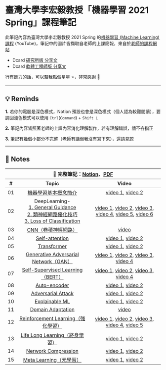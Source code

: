 # 臺灣大學李宏毅教授「機器學習 2021 Spring」課程筆記

此筆記內容為臺灣大學李宏毅教授 2021 Spring 的[機器學習 (Machine Learning) 課程](https://www.youtube.com/playlist?list=PLJV_el3uVTsMhtt7_Y6sgTHGHp1Vb2P2J) (YouTube)，筆記中的圖片皆擷取自老師的上課簡報，來自於[老師的課程網站](https://speech.ee.ntu.edu.tw/~hylee/ml/2021-spring.php)  

* Dcard [研究所版 分享文](https://www.dcard.tw/f/graduate_school/p/241639442)
* Dcard [軟體工程師版 分享文](https://www.dcard.tw/f/softwareengineer/p/241639712)  

行有餘力的話，可以幫我點個星星 ⭐，非常感謝 🙂  

---

## 💡 Reminds

**1.** 若你的電腦是深色模式，Notion 預設也會是深色模式（個人認為較難閱讀），要調回淺色模式可以使用 ```Ctrl```(```Command```) + ```Shift L```  

**2.** 筆記內容皆照著老師的上課內容消化理解製作，若有理解錯誤，請不吝指正   

**3.** 筆記有幾個小部分不完整（老師有講但我沒有寫下來），還請見諒  

---

## 📖 Notes

<table>
  <thead>
    <tr>
      <th colspan="3" align="center">📘 完整筆記：<a href="https://chsiang.notion.site/647db86ee9c04d899f1bd7643e4d94cd?v=87bcbe3e176e422aa85cfb86900c5fd6">Notion</a>、<a href="https://github.com/chsiang426/ML-2021-notes/tree/main/PDF">PDF</a></th>
    </tr>
    <tr>
      <th align="center">#</th>
      <th align="center">Topic</th>
      <th align="center">Video</th>
    </tr>
</thead>

  <tbody>
    <tr>
      <td align="center">01</td>
      <td align="center"><a href="https://chsiang.notion.site/01-b6979cc5ba9b4e2887d2b5e86c174897">機器學習基本概念簡介</a></td>
      <td align="center"><a href="https://youtu.be/Ye018rCVvOo">video 1</a>, <a href="https://youtu.be/bHcJCp2Fyxs">video 2</a></td>
    </tr>
    <tr>
      <td align="center">02</td>
      <td align="center">DeepLearning-<br/><a href="https://chsiang.notion.site/02-1-DeepLearning-General-Guidance-8a5b0e746c03406eba3921c51734629c">1. General Guidance</a><br/><a href="https://chsiang.notion.site/02-2-DeepLearning-002585231c2f413bbc626e00e464694d">2. 類神經網路優化技巧</a><br/><a href="https://chsiang.notion.site/02-3-DeepLearning-Loss-of-Classification-f492fe29ad284cc7bc3837600dc2f5d6">3. Loss of Classification</a></td>
      <td align="center"><a href="https://youtu.be/WeHM2xpYQpw">video 1</a>, <a href="https://youtu.be/QW6uINn7uGk">video 2</a>, <a href="https://youtu.be/zzbr1h9sF54">video 3</a>, <a href="https://youtu.be/HYUXEeh3kwY">video 4</a>, <a href="https://youtu.be/O2VkP8dJ5FE">video 5</a>, <a href="https://youtu.be/BABPWOkSbLE">video 6</a></td>
    </tr>
    <tr>
      <td align="center">03</td>
      <td align="center"><a href="https://chsiang.notion.site/03-CNN-86e7f137fdd0494fb08f236d34c67b6e">CNN（卷積神經網路）</a></td>
      <td align="center"><a href="https://youtu.be/OP5HcXJg2Aw">video</a></td>
    </tr>
    <tr>
      <td align="center">04</td>
      <td align="center"><a href="https://chsiang.notion.site/04-Self-attention-30e8a76bd1b146c690fe39faee260757">Self-attention</a></td>
      <td align="center"><a href="https://youtu.be/hYdO9CscNes">video 1</a>, <a href="https://youtu.be/gmsMY5kc-zw">video 2</a></td>
    </tr>
    <tr>
      <td align="center">05</td>
      <td align="center"><a href="https://chsiang.notion.site/05-Transformer-b6d1aa6cf7944806b0581ae5b667f66c">Transformer</a></td>
      <td align="center"><a href="https://youtu.be/n9TlOhRjYoc">video 1</a>, <a href="https://youtu.be/N6aRv06iv2g">video 2</a></td>
    </tr>
    <tr>
      <td align="center">06</td>
      <td align="center"><a href="https://chsiang.notion.site/06-Generative-Adversarial-Network-GAN-3eef1d4d34384ea596d6be37eb429a25">Generative Adversarial Network（GAN）</a></td>
      <td align="center"><a href="https://youtu.be/4OWp0wDu6Xw">video 1</a>, <a href="https://youtu.be/jNY1WBb8l4U">video 2</a>, <a href="https://youtu.be/MP0BnVH2yOo">video 3</a>, <a href="https://youtu.be/wulqhgnDr7E">video 4</a></td>
    </tr>
    <tr>
      <td align="center">07</td>
      <td align="center"><a href="https://chsiang.notion.site/07-Self-Supervised-Learning-BERT-2cb6d4c62aa44f9386708f3be787fba5">Self-Supervised Learning（BERT）</a></td>
      <td align="center"><a href="https://youtu.be/e422eloJ0W4">video 1</a>, <a href="https://youtu.be/gh0hewYkjgo">video 2</a>, <a href="https://youtu.be/ExXA05i8DEQ">video 3</a>, <a href="https://youtu.be/WY_E0Sd4K80">video 4</a></td>
    </tr>
    <tr>
      <td align="center">08</td>
      <td align="center"><a href="https://chsiang.notion.site/08-Auto-encoder-df28a523e1274b8db44489440685dd97">Auto-encoder</a></td>
      <td align="center"><a href="https://youtu.be/3oHlf8-J3Nc">video 1</a>, <a href="https://youtu.be/JZvEzb5PV3U">video 2</a></td>
    </tr>
    <tr>
      <td align="center">09</td>
      <td align="center"><a href="https://chsiang.notion.site/09-Adversarial-Attack-b2cea886ebd94672872127b4db066b4d">Adversarial Attack</a></td>
      <td align="center"><a href="https://youtu.be/xGQKhbjrFRk">video 1</a>, <a href="https://youtu.be/z-Q9ia5H2Ig">video 2</a></td>
    </tr>
    <tr>
      <td align="center">10</td>
      <td align="center"><a href="https://chsiang.notion.site/10-Explainable-ML-d9b555b0dddd4ac5be62dacc0e42c39a">Explainable ML</a></td>
      <td align="center"><a href="https://youtu.be/WQY85vaQfTI">video 1</a>, <a href="https://youtu.be/0ayIPqbdHYQ">video 2</a></td>
    </tr>
    <tr>
      <td align="center">11</td>
      <td align="center"><a href="https://chsiang.notion.site/11-Domain-Adaptation-3517a984643f46069ff838bb2f630523">Domain Adaptation</a></td>
      <td align="center"><a href="https://youtu.be/Mnk_oUrgppM">video</a></td>
    </tr>
    <tr>
      <td align="center">12</td>
      <td align="center"><a href="https://chsiang.notion.site/12-Reinforcement-Learning-b136944b862d43c68341c0dfa8cc9c4a">Reinforcement Learning（強化學習）</a></td>
      <td align="center"><a href="https://youtu.be/XWukX-ayIrs">video 1</a>, <a href="https://youtu.be/US8DFaAZcp4">video 2</a>, <a href="https://youtu.be/kk6DqWreLeU">video 3</a>, <a href="https://youtu.be/73YyF1gmIus">video 4</a>, <a href="https://youtu.be/75rZwxKBAf0">video 5</a></td>
    </tr>
    <tr>
      <td align="center">13</td>
      <td align="center"><a href="https://chsiang.notion.site/13-Life-Long-Learning-51582d9bb84f430fb8ebe5b3dae7c7b2">Life Long Learning（終身學習）</a></td>
      <td align="center"><a href="https://youtu.be/rWF9sg5w6Zk">video 1</a>, <a href="https://youtu.be/Y9Jay_vxOsM">video 2</a></td>
    </tr>
    <tr>
      <td align="center">14</td>
      <td align="center"><a href="https://chsiang.notion.site/14-Nerwork-Compression-4bae9dc82e1c4e06938d3637e6e966f9">Nerwork Compression</a></td>
      <td align="center"><a href="https://youtu.be/utk3EnAUh-g">video 1</a>, <a href="https://youtu.be/xrlbLPaq_Og">video 2</a></td>
    </tr>
    <tr>
      <td align="center">15</td>
      <td align="center"><a href="https://chsiang.notion.site/15-Meta-Learning-d31c228801f648a88ced9d064b347d1a">Meta Learning（元學習）</a></td>
      <td align="center"><a href="https://youtu.be/xoastiYx9JU">video 1</a>, <a href="https://youtu.be/Q68Eh-wm1Ts">video 2</a></td>
    </tr>
  </tbody>
</table>
